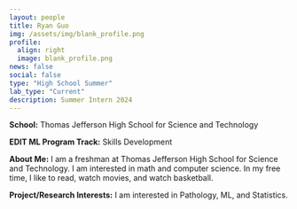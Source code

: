 ```yaml
---
layout: people
title: Ryan Guo
img: /assets/img/blank_profile.png
profile:
  align: right
  image: blank_profile.png
news: false
social: false
type: "High School Summer"
lab_type: "Current"
description: Summer Intern 2024
---
```


**School:** Thomas Jefferson High School for Science and Technology

**EDIT ML Program Track:**
Skills Development

**About Me:**
I am a freshman at Thomas Jefferson High School for Science and Technology. I am interested in math and computer science. In my free time, I like to read, watch movies, and watch basketball.

**Project/Research Interests:**
I am interested in Pathology, ML, and Statistics.
    